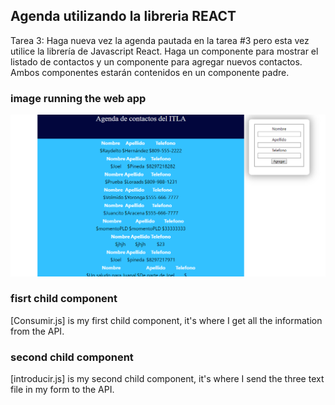 ## Agenda utilizando la libreria REACT
 Tarea 3:
 Haga nueva vez la agenda pautada en la tarea #3 pero esta vez utilice la librería de
Javascript React. Haga un componente para mostrar el listado de contactos y un
componente para agregar nuevos contactos. Ambos componentes estarán contenidos
en un componente padre.

### image running the web app
![image](img/tarea%204.png)


### fisrt child component
[Consumir.js] is my first child component, it's where I get all the information from the API.

### second child component
[introducir.js] is my second child component, it's where I send the three text file in my form to the API.
